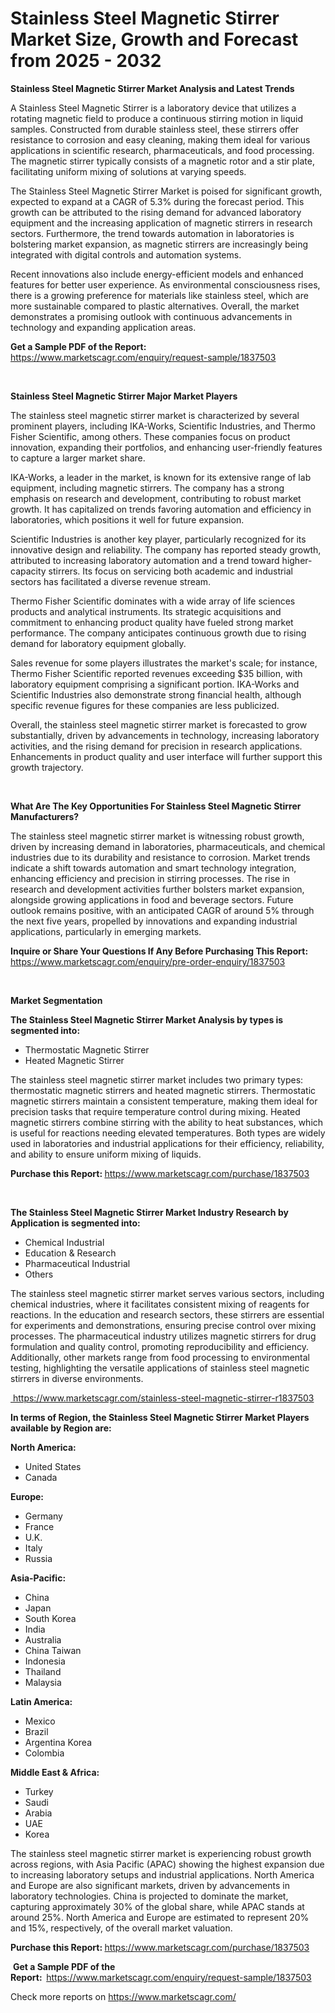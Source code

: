 <p><h1>Stainless Steel Magnetic Stirrer Market Size, Growth and Forecast from 2025 - 2032</h1></p><p><strong>Stainless Steel Magnetic Stirrer Market Analysis and Latest Trends</strong></p>
<p><p>A Stainless Steel Magnetic Stirrer is a laboratory device that utilizes a rotating magnetic field to produce a continuous stirring motion in liquid samples. Constructed from durable stainless steel, these stirrers offer resistance to corrosion and easy cleaning, making them ideal for various applications in scientific research, pharmaceuticals, and food processing. The magnetic stirrer typically consists of a magnetic rotor and a stir plate, facilitating uniform mixing of solutions at varying speeds.</p><p>The Stainless Steel Magnetic Stirrer Market is poised for significant growth, expected to expand at a CAGR of 5.3% during the forecast period. This growth can be attributed to the rising demand for advanced laboratory equipment and the increasing application of magnetic stirrers in research sectors. Furthermore, the trend towards automation in laboratories is bolstering market expansion, as magnetic stirrers are increasingly being integrated with digital controls and automation systems.</p><p>Recent innovations also include energy-efficient models and enhanced features for better user experience. As environmental consciousness rises, there is a growing preference for materials like stainless steel, which are more sustainable compared to plastic alternatives. Overall, the market demonstrates a promising outlook with continuous advancements in technology and expanding application areas.</p></p>
<p><strong>Get a Sample PDF of the Report:&nbsp;</strong> <a href="https://www.marketscagr.com/enquiry/request-sample/1837503?utm_campaign=2463&utm_medium=2&utm_source=Github&utm_content=ia&utm_term=28022025&utm_id=stainless-steel-magnetic-stirrer">https://www.marketscagr.com/enquiry/request-sample/1837503</a></p>
<p>&nbsp;</p>
<p><strong>Stainless Steel Magnetic Stirrer Major Market Players</strong></p>
<p><p>The stainless steel magnetic stirrer market is characterized by several prominent players, including IKA-Works, Scientific Industries, and Thermo Fisher Scientific, among others. These companies focus on product innovation, expanding their portfolios, and enhancing user-friendly features to capture a larger market share.</p><p>IKA-Works, a leader in the market, is known for its extensive range of lab equipment, including magnetic stirrers. The company has a strong emphasis on research and development, contributing to robust market growth. It has capitalized on trends favoring automation and efficiency in laboratories, which positions it well for future expansion.</p><p>Scientific Industries is another key player, particularly recognized for its innovative design and reliability. The company has reported steady growth, attributed to increasing laboratory automation and a trend toward higher-capacity stirrers. Its focus on servicing both academic and industrial sectors has facilitated a diverse revenue stream.</p><p>Thermo Fisher Scientific dominates with a wide array of life sciences products and analytical instruments. Its strategic acquisitions and commitment to enhancing product quality have fueled strong market performance. The company anticipates continuous growth due to rising demand for laboratory equipment globally.</p><p>Sales revenue for some players illustrates the market's scale; for instance, Thermo Fisher Scientific reported revenues exceeding $35 billion, with laboratory equipment comprising a significant portion. IKA-Works and Scientific Industries also demonstrate strong financial health, although specific revenue figures for these companies are less publicized.</p><p>Overall, the stainless steel magnetic stirrer market is forecasted to grow substantially, driven by advancements in technology, increasing laboratory activities, and the rising demand for precision in research applications. Enhancements in product quality and user interface will further support this growth trajectory.</p></p>
<p>&nbsp;</p>
<p><strong>What Are The Key Opportunities For Stainless Steel Magnetic Stirrer Manufacturers?</strong></p>
<p><p>The stainless steel magnetic stirrer market is witnessing robust growth, driven by increasing demand in laboratories, pharmaceuticals, and chemical industries due to its durability and resistance to corrosion. Market trends indicate a shift towards automation and smart technology integration, enhancing efficiency and precision in stirring processes. The rise in research and development activities further bolsters market expansion, alongside growing applications in food and beverage sectors. Future outlook remains positive, with an anticipated CAGR of around 5% through the next five years, propelled by innovations and expanding industrial applications, particularly in emerging markets.</p></p>
<p><strong>Inquire or Share Your Questions If Any Before Purchasing This Report:</strong> <a href="https://www.marketscagr.com/enquiry/pre-order-enquiry/1837503?utm_campaign=2463&utm_medium=2&utm_source=Github&utm_content=ia&utm_term=28022025&utm_id=stainless-steel-magnetic-stirrer">https://www.marketscagr.com/enquiry/pre-order-enquiry/1837503</a></p>
<p>&nbsp;</p>
<p><strong>Market Segmentation</strong></p>
<p><strong>The Stainless Steel Magnetic Stirrer Market Analysis by types is segmented into:</strong></p>
<p><ul><li>Thermostatic Magnetic Stirrer</li><li>Heated Magnetic Stirrer</li></ul></p>
<p><p>The stainless steel magnetic stirrer market includes two primary types: thermostatic magnetic stirrers and heated magnetic stirrers. Thermostatic magnetic stirrers maintain a consistent temperature, making them ideal for precision tasks that require temperature control during mixing. Heated magnetic stirrers combine stirring with the ability to heat substances, which is useful for reactions needing elevated temperatures. Both types are widely used in laboratories and industrial applications for their efficiency, reliability, and ability to ensure uniform mixing of liquids.</p></p>
<p><strong>Purchase this Report:&nbsp;</strong><a href="https://www.marketscagr.com/purchase/1837503?utm_campaign=2463&utm_medium=2&utm_source=Github&utm_content=ia&utm_term=28022025&utm_id=stainless-steel-magnetic-stirrer">https://www.marketscagr.com/purchase/1837503</a></p>
<p>&nbsp;</p>
<p><strong>The Stainless Steel Magnetic Stirrer Market Industry Research by Application is segmented into:</strong></p>
<p><ul><li>Chemical Industrial</li><li>Education & Research</li><li>Pharmaceutical Industrial</li><li>Others</li></ul></p>
<p><p>The stainless steel magnetic stirrer market serves various sectors, including chemical industries, where it facilitates consistent mixing of reagents for reactions. In the education and research sectors, these stirrers are essential for experiments and demonstrations, ensuring precise control over mixing processes. The pharmaceutical industry utilizes magnetic stirrers for drug formulation and quality control, promoting reproducibility and efficiency. Additionally, other markets range from food processing to environmental testing, highlighting the versatile applications of stainless steel magnetic stirrers in diverse environments.</p></p>
<p><a href="https://www.marketscagr.com/stainless-steel-magnetic-stirrer-r1837503?utm_campaign=2463&utm_medium=2&utm_source=Github&utm_content=ia&utm_term=28022025&utm_id=stainless-steel-magnetic-stirrer">&nbsp;https://www.marketscagr.com/stainless-steel-magnetic-stirrer-r1837503</a></p>
<p><strong>In terms of Region, the Stainless Steel Magnetic Stirrer Market Players available by Region are:</strong></p>
<p>
    <p> <strong> North America: </strong>
        <ul>
            <li>United States</li>
            <li>Canada</li>
        </ul>
        </p> 
    <p> <strong> Europe: </strong>
        <ul>
            <li>Germany</li>
            <li>France</li>
            <li>U.K.</li>
            <li>Italy</li>
            <li>Russia</li>
        </ul>
        </p> 
    <p> <strong> Asia-Pacific: </strong>
        <ul>
            <li>China</li>
            <li>Japan</li>
            <li>South Korea</li>
            <li>India</li>
            <li>Australia</li>
            <li>China Taiwan</li>
            <li>Indonesia</li>
            <li>Thailand</li>
            <li>Malaysia</li>
        </ul>
        </p> 
    <p> <strong> Latin America: </strong>
        <ul>
            <li>Mexico</li>
            <li>Brazil</li>
            <li>Argentina Korea</li>
            <li>Colombia</li>
        </ul>
        </p> 
    <p> <strong> Middle East & Africa: </strong>
        <ul>
            <li>Turkey</li>
            <li>Saudi</li>
            <li>Arabia</li>
            <li>UAE</li>
            <li>Korea</li>
        </ul>
    </p>
    </p>
<p><p>The stainless steel magnetic stirrer market is experiencing robust growth across regions, with Asia Pacific (APAC) showing the highest expansion due to increasing laboratory setups and industrial applications. North America and Europe are also significant markets, driven by advancements in laboratory technologies. China is projected to dominate the market, capturing approximately 30% of the global share, while APAC stands at around 25%. North America and Europe are estimated to represent 20% and 15%, respectively, of the overall market valuation.</p></p>
<p><strong>Purchase this Report: </strong><a href="https://www.marketscagr.com/purchase/1837503?utm_campaign=2463&utm_medium=2&utm_source=Github&utm_content=ia&utm_term=28022025&utm_id=stainless-steel-magnetic-stirrer">https://www.marketscagr.com/purchase/1837503</a></p>
<p>&nbsp;<strong>Get a Sample PDF of the Report:&nbsp;&nbsp;</strong><a href="https://www.marketscagr.com/enquiry/request-sample/1837503?utm_campaign=2463&utm_medium=2&utm_source=Github&utm_content=ia&utm_term=28022025&utm_id=stainless-steel-magnetic-stirrer">https://www.marketscagr.com/enquiry/request-sample/1837503</a></p>
<p><strong></strong></p>
<p>Check more reports on <a href="https://www.marketscagr.com/?utm_campaign=2463&utm_medium=2&utm_source=Github&utm_content=ia&utm_term=28022025&utm_id=stainless-steel-magnetic-stirrer">https://www.marketscagr.com/</a></p>